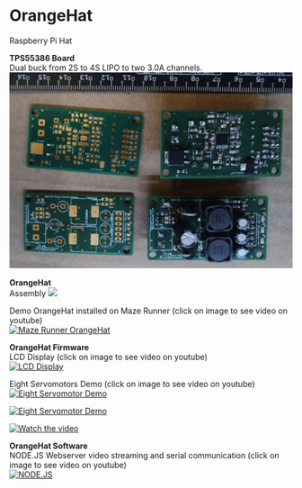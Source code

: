 # OrangeHat
Raspberry Pi Hat

**TPS55386 Board**  
Dual buck from 2S to 4S LIPO to two 3.0A channels.  
![](https://raw.githubusercontent.com/OrsoEric/OrangeHat/main/Hardware/Board-Regulator/2021-08-05%20TPS55386%20Board.jpg)  

**OrangeHat**  
Assembly
![](https://user-images.githubusercontent.com/30684972/147383414-2592cd50-6037-41e5-a472-984f9cc8984d.jpg)  
  
Demo OrangeHat installed on Maze Runner (click on image to see video on youtube)    
[![Maze Runner OrangeHat](https://user-images.githubusercontent.com/30684972/148542123-92dcce3f-4889-4a59-b972-5f960733bc7a.jpg)](https://youtu.be/MLvYplDcF7E)  

**OrangeHat Firmware**  
LCD Display (click on image to see video on youtube)  
[![LCD Display](https://user-images.githubusercontent.com/30684972/147383496-393940e3-d7eb-4baa-a7c9-940535a397f4.jpg)](https://youtu.be/4nYxutRMj2Q)  

Eight Servomotors Demo (click on image to see video on youtube)  
[![Eight Servomotor Demo](https://user-images.githubusercontent.com/30684972/148192421-6b130518-2c06-4834-8d54-1e0173dce9de.jpg)](https://youtu.be/TLqbNKa-QK0)  

[![Eight Servomotor Demo](https://user-images.githubusercontent.com/30684972/148192421-6b130518-2c06-4834-8d54-1e0173dce9de.jpg)]([https://youtu.be/TLqbNKa-QK0](https://github.com/user-attachments/assets/2681257b-f2a1-4da3-b12a-5dc89bd77792))  




[![Watch the video](https://user-images.githubusercontent.com/30684972/148192421-6b130518-2c06-4834-8d54-1e0173dce9de.jpg)](/Media/2022-01-05a%20DEMO%20seven%20servos.mp4)

**OrangeHat Software**  
NODE.JS Webserver video streaming and serial communication (click on image to see video on youtube)  
[![NODE.JS](https://user-images.githubusercontent.com/30684972/148512637-4e4108b0-688d-45d2-910f-7403227cb71b.PNG)](https://youtu.be/cQ1488kovP8)  
